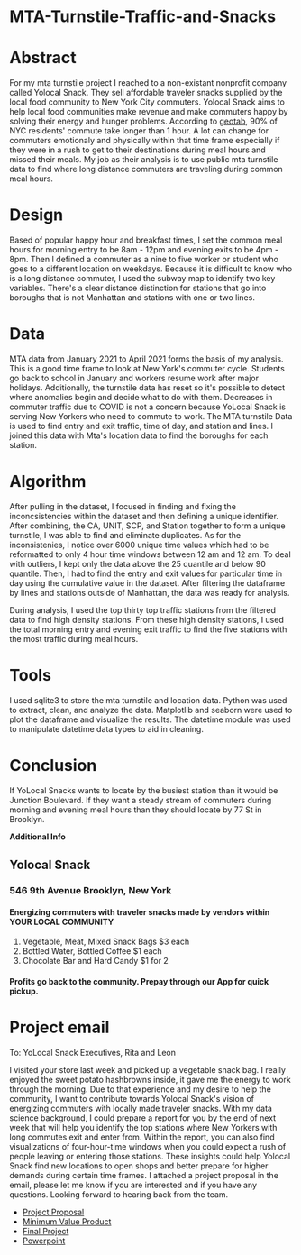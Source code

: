 # MTA-Turnstile-Traffic-and-Snacks

# Abstract

For my mta turnstile project I reached to a non-existant nonprofit company called Yolocal Snack. They sell affordable traveler snacks supplied by the local food community to New York City commuters. Yolocal Snack aims to help local food communities make revenue and make commuters happy by solving their energy and hunger problems. According to [geotab](https://www.geotab.com/time-to-commute/), 90% of NYC residents' commute take longer than 1 hour. A lot can change for commuters emotionaly and physically within that time frame especially if they were in a rush to get to their destinations during meal hours and missed their meals. My job as their analysis is to use public mta turnstile data to find where long distance commuters are traveling during common meal hours.

# Design 

Based of popular happy hour and breakfast times, I set the common meal hours for morning entry to be 8am - 12pm and evening exits to be 4pm - 8pm. Then I defined a commuter as a nine to five worker or student who goes to a different location on weekdays. Because it is difficult to know who is a long distance commuter, I used the subway map to identify two key variables. There's a clear distance distinction for stations that go into boroughs that is not Manhattan and stations with one or two lines.

# Data

MTA data from January 2021 to April 2021 forms the basis of my analysis. This is a good time frame to look at New York's commuter cycle. Students go back to school in January and workers resume work after major holidays. Additionally, the turnstile data has reset so it's possible to detect where anomalies begin and decide what to do with them. Decreases in commuter traffic due to COVID is not a concern because YoLocal Snack is serving New Yorkers who need to commute to work.
The MTA turnstile Data is used to find entry and exit traffic, time of day, and station and lines. I joined this data with Mta's location data to find the boroughs for each station. 

# Algorithm

After pulling in the dataset, I focused in finding and fixing the inconcsistencies within the dataset and then defining a unique identifier. After combining, the CA, UNIT, SCP, and Station together to form a unique turnstile, I was able to find and eliminate duplicates. As for the inconsistenies, I notice over 6000 unique time values which had to be reformatted to only 4 hour time windows between 12 am and 12 am. To deal with outliers, I kept only the data above the 25 quantile and below 90 quantile. Then, I had to find the entry and exit values for particular time in day using the cumulative value in the dataset. After filtering the dataframe by lines and stations outside of Manhattan, the data was ready for analysis.

During analysis, I used the top thirty top traffic stations from the filtered data to find high density stations. From these high density stations, I used the total morning entry and evening exit traffic to find the five stations with the most traffic during meal hours.   

# Tools

I used sqlite3 to store the mta turnstile and location data. Python was used to extract, clean, and analyze the data. Matplotlib and seaborn were used to plot the dataframe and visualize the results. The datetime module was used to manipulate datetime data types to aid in cleaning. 

# Conclusion

If YoLocal Snacks wants to locate by the busiest station than it would be Junction Boulevard. If they want a steady stream of commuters during morning and evening meal hours than they should locate by 77 St in Brooklyn.

**Additional Info**
## Yolocal Snack
### 546 9th Avenue Brooklyn, New York
#### Energizing commuters with traveler snacks made by vendors within YOUR LOCAL COMMUNITY
1. Vegetable, Meat, Mixed Snack Bags $3 each
2. Bottled Water, Bottled Coffee $1 each
3. Chocolate Bar and Hard Candy $1 for 2 
#### Profits go back to the community. Prepay through our App for quick pickup. 

# Project email

To: YoLocal Snack Executives, Rita and Leon

I visited your store last week and picked up a vegetable snack bag. I really enjoyed the sweet potato hashbrowns inside, it gave me the energy to work through the morning. Due to that experience and my desire to help the community, I want to contribute towards Yolocal Snack's vision of energizing commuters with locally made traveler snacks. With my data science background, I could prepare a report for you by the end of next week that will help you identify the top stations where New Yorkers with long commutes exit and enter from. Within the report, you can also find visualizations of four-hour-time windows when you could expect a rush of people leaving or entering those stations. These insights could help Yolocal Snack find new locations to open shops and better prepare for higher demands during certain time frames. I attached a project proposal in the email, please let me know if you are interested and if you have any questions. Looking forward to hearing back from the team. 

- [Project Proposal](https://github.com/Dong-Zhen/MTA-Turnstile-Traffic-and-Snacks/blob/main/Project%20Proposal)
- [Minimum Value Product](https://github.com/Dong-Zhen/MTA-Turnstile-Traffic-and-Snacks/blob/main/Minimum%20Viable%20Project.ipynb)
- [Final Project](https://github.com/Dong-Zhen/MTA-Turnstile-Traffic-and-Snacks/blob/main/Final%20Project.ipynb)
- [Powerpoint](https://github.com/Dong-Zhen/MTA-Turnstile-Traffic-and-Snacks/blob/main/Yo-Local%20Snacks.pptx)
